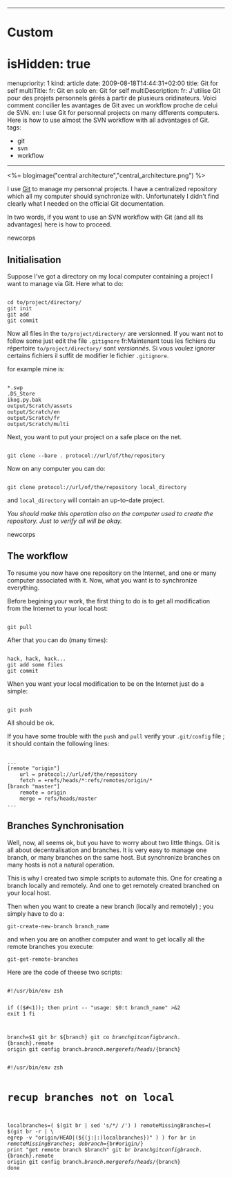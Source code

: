 -----

# Custom 
# isHidden:       true
menupriority:   1
kind:           article
date:           2009-08-18T14:44:31+02:00
title: Git for self
multiTitle: 
    fr: Git en solo
    en: Git for self
multiDescription:
    fr: J'utilise Git pour des projets personnels gérés à partir de plusieurs oridinateurs. Voici comment concilier les avantages de Git avec un workflow proche de celui de SVN.
    en: I use Git for personnal projects on many differents computers. Here is how to use almost the SVN workflow with all advantages of Git.
tags:
  - git
  - svn
  - workflow

-----

<%= blogimage("central architecture","central_architecture.png") %>


I use [Git](http://www.git-scm.org/) to manage my personnal projects.
I have a centralized repository which all my computer should synchronize with.
Unfortunately I didn't find clearly what I needed on the official Git documentation.

In two words, if you want to use an SVN workflow with Git (and all its advantages) here is how to proceed.


newcorps

## Initialisation


Suppose I've got a directory on my local computer containing a project I want to manage via Git. Here what to do: 

<div>
<code class="zsh">
cd to/project/directory/
git init
git add
git commit
</code>
</div>

Now all files in the <code>to/project/directory/</code> are versionned.
If you want not to follow some just edit the file <code>.gitignore</code>
fr:Maintenant tous les fichiers du répertoire <code>to/project/directory/</code> sont *versionnés*. Si vous voulez ignorer certains fichiers il suffit de modifier le fichier <code>.gitignore</code>.

for example mine is: 

<div>
<code class="zsh">
*.swp
.DS_Store
ikog.py.bak
output/Scratch/assets
output/Scratch/en
output/Scratch/fr
output/Scratch/multi
</code>
</div>

Next, you want to put your project on a safe place on the net.


<div>
<code class="zsh">
git clone --bare . protocol://url/of/the/repository
</code>
</div>

Now on any computer you can do: 


<div>
<code class="zsh">
git clone protocol://url/of/the/repository local_directory
</code>
</div>

and <code>local_directory</code> will contain an up-to-date project.


<div class="encadre"><em>
You should make this operation also on the computer used to create the repository. Just to verify all will be okay.

</em>
</div>

newcorps

## The workflow

To resume you now have one repository on the Internet, and one or many computer associated with it. Now, what you want is to synchronize everything.



Before begining your work, the first thing to do is to get all modification from the Internet to your local host: 


<div>
<code class="zsh">
git pull
</code>
</div>

After that you can do (many times): 


<div>
<code class="zsh">
hack, hack, hack...
git add some files
git commit
</code>
</div>


When you want your local modification to be on the Internet just do a simple:



<div>
<code class="zsh">
git push
</code>
</div>

All should be ok.


If you have some trouble with the <code>push</code> and <code>pull</code> verify your <code>.git/config</code> file ; it should contain the following lines:



<div>
<code class="zsh">
...
[remote "origin"]
	url = protocol://url/of/the/repository
	fetch = +refs/heads/*:refs/remotes/origin/*
[branch "master"]
	remote = origin
	merge = refs/heads/master
...
</code>
</div>

## Branches Synchronisation


Well, now, all seems ok, but you have to worry about two little things. Git is all about decentralisation and branches. It is very easy to manage one branch, or many branches on the same host. But synchronize branches on many hosts is not a natural operation.



This is why I created two simple scripts to automate this. One for creating a branch locally and remotely. And one to get remotely created branched on your local host.


Then when you want to create a new branch (locally and remotely) ; you simply have to do a: 


<code class="zsh">git-create-new-branch branch_name</code>

and when you are on another computer and want to get locally all the remote branches you execute: 


<code class="zsh">git-get-remote-branches</code>

Here are the code of theese two scripts: 


<div>
<code class="zsh" file="git-create-new-branch">
#!/usr/bin/env zsh

if (($#<1)); then
    print -- "usage: $0:t branch_name" >&2
    exit 1
fi

branch=$1
git br ${branch}
git co ${branch}
git config branch.${branch}.remote origin
git config branch.${branch}.merge refs/heads/${branch}
</code>
</div>

<div>
<code class="zsh" file="git-get-remote-branches">
#!/usr/bin/env zsh

# recup branches not on local
localbranches=( $(git br | sed 's/\*/ /') )
remoteMissingBranches=( $(git br -r | \
    egrep -v "origin/HEAD|(${(j:|:)localbranches})" ) )
for br in $remoteMissingBranches; do
  branch=${br#origin/}
  print "get remote branch $branch"
  git br ${branch}
  git config branch.${branch}.remote origin
  git config branch.${branch}.merge refs/heads/${branch}
done
</code>
</div>
